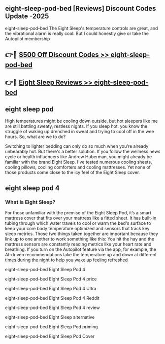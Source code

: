 ## eight-sleep-pod-bed [Reviews​] Discount Codes Update -2025

eight-sleep-pod-bed The Eight Sleep's temperature controls are great, and the vibrational alarm is really cool. But I could honestly give or take the Autopilot membership

## 👉🔴 [$500 Off Discount Codes >> eight-sleep-pod-bed](http://download.freeplayer.one?title=eight-sleep-pod-bed&ref=18-ES)

## 👉🔴 [Eight Sleep Reviews >> eight-sleep-pod-bed](http://download.freeplayer.one?title=eight-sleep-pod-bed&ref=18-ES)

## eight sleep pod

High temperatures might be cooling down outside, but hot sleepers like me are still battling sweaty, restless nights. If you sleep hot, you know the struggle of waking up drenched in sweat and trying to cool off in the wee hours. So, what are we to do?

Switching to lighter bedding can only do so much when you're already unbearably hot. But there's a better solution. If you follow the wellness news cycle or health influencers like Andrew Huberman, you might already be familiar with the brand Eight Sleep. I've tested numerous cooling sheets, cooling pillows, cooling comforters and cooling mattresses. Yet none of those products come close to the icy feel of the Eight Sleep cover.

## eight sleep pod 4

### What Is Eight Sleep?

For those unfamiliar with the premise of the Eight Sleep Pod, it’s a smart mattress cover that fits over your mattress like a fitted sheet. It has built-in tubing through which water travels to cool or warm the bed's surface to keep your core body temperature optimized and sensors that track key sleep metrics. Those two things taken together are important because they link up to one another to work something like this: You hit the hay and the mattress sensors are constantly reading metrics like your heart rate and breathing. If you turn on the Autopilot feature via the app, for example, the AI-driven recommendations take the temperature up and down at different times during the night to help you wake up feeling refreshed

eight-sleep-pod-bed Eight Sleep Pod 4

eight-sleep-pod-bed Eight Sleep Pod 4 price

eight-sleep-pod-bed Eight Sleep Pod 4 Ultra

eight-sleep-pod-bed Eight Sleep Pod 4 Reddit

eight-sleep-pod-bed Eight Sleep Pod 4 review

eight-sleep-pod-bed Eight Sleep alternative

eight-sleep-pod-bed Eight Sleep Pod priming

eight-sleep-pod-bed Eight Sleep Pod Cover